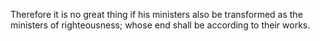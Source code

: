 Therefore it is no great thing if his ministers also be transformed as the ministers of righteousness; whose end shall be according to their works.
